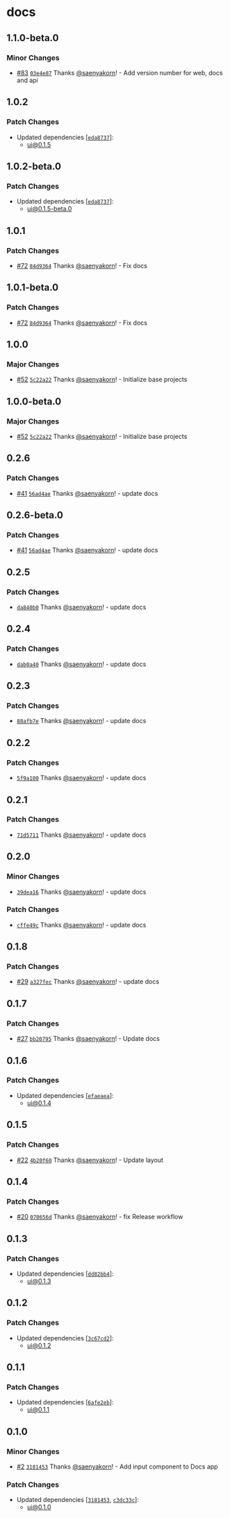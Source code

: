 # docs

## 1.1.0-beta.0

### Minor Changes

- [#83](https://github.com/saenyakorn/monorepo-versioning-gitops/pull/83) [`03e4e87`](https://github.com/saenyakorn/monorepo-versioning-gitops/commit/03e4e87fd3a33d94d2b27e6f385fb3007ade7808) Thanks [@saenyakorn](https://github.com/saenyakorn)! - Add version number for web, docs and api

## 1.0.2

### Patch Changes

- Updated dependencies [[`eda8737`](https://github.com/saenyakorn/monorepo-versioning-gitops/commit/eda8737d6109daafc5cf0b1f561bdd6104ebddd5)]:
  - ui@0.1.5

## 1.0.2-beta.0

### Patch Changes

- Updated dependencies [[`eda8737`](https://github.com/saenyakorn/monorepo-versioning-gitops/commit/eda8737d6109daafc5cf0b1f561bdd6104ebddd5)]:
  - ui@0.1.5-beta.0

## 1.0.1

### Patch Changes

- [#72](https://github.com/saenyakorn/monorepo-versioning-gitops/pull/72) [`84d9364`](https://github.com/saenyakorn/monorepo-versioning-gitops/commit/84d9364ef2b27250dbcdacc4f5d33feccfc2025f) Thanks [@saenyakorn](https://github.com/saenyakorn)! - Fix docs

## 1.0.1-beta.0

### Patch Changes

- [#72](https://github.com/saenyakorn/monorepo-versioning-gitops/pull/72) [`84d9364`](https://github.com/saenyakorn/monorepo-versioning-gitops/commit/84d9364ef2b27250dbcdacc4f5d33feccfc2025f) Thanks [@saenyakorn](https://github.com/saenyakorn)! - Fix docs

## 1.0.0

### Major Changes

- [#52](https://github.com/saenyakorn/monorepo-versioning-gitops/pull/52) [`5c22a22`](https://github.com/saenyakorn/monorepo-versioning-gitops/commit/5c22a22237b4d7465a98b4d53d618d28b9d6e7e9) Thanks [@saenyakorn](https://github.com/saenyakorn)! - Initialize base projects

## 1.0.0-beta.0

### Major Changes

- [#52](https://github.com/saenyakorn/monorepo-versioning-gitops/pull/52) [`5c22a22`](https://github.com/saenyakorn/monorepo-versioning-gitops/commit/5c22a22237b4d7465a98b4d53d618d28b9d6e7e9) Thanks [@saenyakorn](https://github.com/saenyakorn)! - Initialize base projects

## 0.2.6

### Patch Changes

- [#41](https://github.com/saenyakorn/turborepo-versioning-demo/pull/41) [`56ad4ae`](https://github.com/saenyakorn/turborepo-versioning-demo/commit/56ad4aed733ab9fdc3cc9085f6f9b3c78e0aba8e) Thanks [@saenyakorn](https://github.com/saenyakorn)! - update docs

## 0.2.6-beta.0

### Patch Changes

- [#41](https://github.com/saenyakorn/turborepo-versioning-demo/pull/41) [`56ad4ae`](https://github.com/saenyakorn/turborepo-versioning-demo/commit/56ad4aed733ab9fdc3cc9085f6f9b3c78e0aba8e) Thanks [@saenyakorn](https://github.com/saenyakorn)! - update docs

## 0.2.5

### Patch Changes

- [`da840b0`](https://github.com/saenyakorn/turborepo-versioning-demo/commit/da840b01cf1f7ae2a8dc40bbc05d4062aa89a3e0) Thanks [@saenyakorn](https://github.com/saenyakorn)! - update docs

## 0.2.4

### Patch Changes

- [`dab0a40`](https://github.com/saenyakorn/turborepo-versioning-demo/commit/dab0a407d4b008991ee96a372bd974a4a990fcda) Thanks [@saenyakorn](https://github.com/saenyakorn)! - update docs

## 0.2.3

### Patch Changes

- [`88afb7e`](https://github.com/saenyakorn/turborepo-versioning-demo/commit/88afb7ecf1dfbb731d72c24683461bbb5dbd3218) Thanks [@saenyakorn](https://github.com/saenyakorn)! - update docs

## 0.2.2

### Patch Changes

- [`5f9a100`](https://github.com/saenyakorn/turborepo-versioning-demo/commit/5f9a10021607e23a2f57571fb0d9ea8556cdf43e) Thanks [@saenyakorn](https://github.com/saenyakorn)! - update docs

## 0.2.1

### Patch Changes

- [`71d5711`](https://github.com/saenyakorn/turborepo-versioning-demo/commit/71d57117fedfbe0a856c911342312c52b4372d6b) Thanks [@saenyakorn](https://github.com/saenyakorn)! - update docs

## 0.2.0

### Minor Changes

- [`39dea16`](https://github.com/saenyakorn/turborepo-versioning-demo/commit/39dea164b03f1a660a429afa358763b685770360) Thanks [@saenyakorn](https://github.com/saenyakorn)! - update docs

### Patch Changes

- [`cffe49c`](https://github.com/saenyakorn/turborepo-versioning-demo/commit/cffe49c82e93003d04e3e9b3acbe81c3edc54ee0) Thanks [@saenyakorn](https://github.com/saenyakorn)! - update docs

## 0.1.8

### Patch Changes

- [#29](https://github.com/saenyakorn/turborepo-versioning-demo/pull/29) [`a327fec`](https://github.com/saenyakorn/turborepo-versioning-demo/commit/a327feca4620b980769341e64f76ee597f122a91) Thanks [@saenyakorn](https://github.com/saenyakorn)! - update docs

## 0.1.7

### Patch Changes

- [#27](https://github.com/saenyakorn/turborepo-versioning-demo/pull/27) [`bb20795`](https://github.com/saenyakorn/turborepo-versioning-demo/commit/bb2079529f462e969f2460f4f50d1322d83445d4) Thanks [@saenyakorn](https://github.com/saenyakorn)! - Update docs

## 0.1.6

### Patch Changes

- Updated dependencies [[`efaeaea`](https://github.com/saenyakorn/turborepo-versioning-demo/commit/efaeaeabdab2d166fa7169d905b95fc5c40030a8)]:
  - ui@0.1.4

## 0.1.5

### Patch Changes

- [#22](https://github.com/saenyakorn/turborepo-versioning-demo/pull/22) [`4b20f60`](https://github.com/saenyakorn/turborepo-versioning-demo/commit/4b20f6026f2cfb28c68573bd578b270762c1bcef) Thanks [@saenyakorn](https://github.com/saenyakorn)! - Update layout

## 0.1.4

### Patch Changes

- [#20](https://github.com/saenyakorn/turborepo-versioning-demo/pull/20) [`070656d`](https://github.com/saenyakorn/turborepo-versioning-demo/commit/070656dfed2d83dceeb453a24ad3425e9d090b40) Thanks [@saenyakorn](https://github.com/saenyakorn)! - fix Release workflow

## 0.1.3

### Patch Changes

- Updated dependencies [[`dd82bb4`](https://github.com/saenyakorn/turborepo-versioning-demo/commit/dd82bb4ca0ac3d4f17bc1eff711c371bb7c15050)]:
  - ui@0.1.3

## 0.1.2

### Patch Changes

- Updated dependencies [[`3c67cd2`](https://github.com/saenyakorn/turborepo-versioning-demo/commit/3c67cd20735339cd6fe511c2a690d8c41cbb6242)]:
  - ui@0.1.2

## 0.1.1

### Patch Changes

- Updated dependencies [[`6afe2eb`](https://github.com/saenyakorn/turborepo-versioning-demo/commit/6afe2eb2ab556165119b62f89517943815389d10)]:
  - ui@0.1.1

## 0.1.0

### Minor Changes

- [#2](https://github.com/saenyakorn/turborepo-versioning-demo/pull/2) [`3181453`](https://github.com/saenyakorn/turborepo-versioning-demo/commit/318145367e66e609c4271e444eeb99426e5bdc5e) Thanks [@saenyakorn](https://github.com/saenyakorn)! - Add input component to Docs app

### Patch Changes

- Updated dependencies [[`3181453`](https://github.com/saenyakorn/turborepo-versioning-demo/commit/318145367e66e609c4271e444eeb99426e5bdc5e), [`c3dc33c`](https://github.com/saenyakorn/turborepo-versioning-demo/commit/c3dc33c0fee8e8b13cdd652674c9485eecae0481)]:
  - ui@0.1.0
